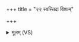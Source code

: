 +++
title = "२२ स्वस्तिदा विशाम्"

+++
<details><summary>मूलम् (VS)</summary>

स्व॑स्ति॒दा वि॒शां पति॑र्वृत्र॒हा वि॑मृ॒धो व॒शी। इन्द्रो॑ बध्नातु ते म॒णिं जि॑गी॒वाँ अप॑राजितः। सो॑म॒पा अ॑भयङ्क॒रो वृषा॑। स त्वा॑ रक्षतु स॒र्वतो॒ दिवा॒ नक्तं॑ च वि॒श्वतः॑ ॥
</details>